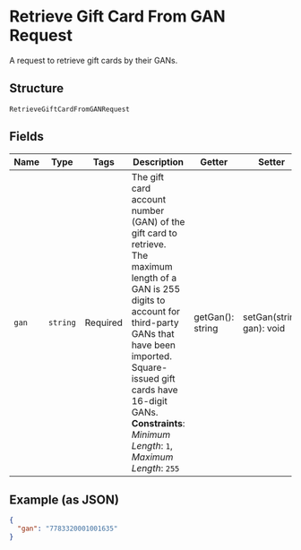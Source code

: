 
# Retrieve Gift Card From GAN Request

A request to retrieve gift cards by their GANs.

## Structure

`RetrieveGiftCardFromGANRequest`

## Fields

| Name | Type | Tags | Description | Getter | Setter |
|  --- | --- | --- | --- | --- | --- |
| `gan` | `string` | Required | The gift card account number (GAN) of the gift card to retrieve.<br>The maximum length of a GAN is 255 digits to account for third-party GANs that have been imported.<br>Square-issued gift cards have 16-digit GANs.<br>**Constraints**: *Minimum Length*: `1`, *Maximum Length*: `255` | getGan(): string | setGan(string gan): void |

## Example (as JSON)

```json
{
  "gan": "7783320001001635"
}
```

